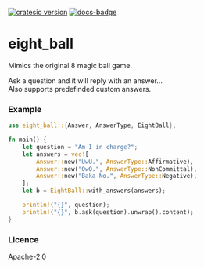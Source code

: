 [![cratesio version]][cratesio link]
[![docs-badge][]][docs link]

# eight_ball
Mimics the original 8 magic ball game.

Ask a question and it will reply with an answer...  
Also supports predefinded custom answers.


### Example
```rust
use eight_ball::{Answer, AnswerType, EightBall};

fn main() {
    let question = "Am I in charge?";
    let answers = vec![
        Answer::new("UwU.", AnswerType::Affirmative),
        Answer::new("OwO.", AnswerType::NonCommittal),
        Answer::new("Baka No.", AnswerType::Negative),
    ];
    let b = EightBall::with_answers(answers);

    println!("{}", question);
    println!("{}", b.ask(question).unwrap().content);
}

```

### Licence
Apache-2.0

[cratesio link]: https://crates.io/crates/eight_ball
[cratesio version]: https://img.shields.io/crates/v/eight_ball.svg?style=flat-square

[docs link]: https://docs.rs/eight_ball
[docs-badge]: https://img.shields.io/badge/docs-online-5023dd.svg?style=flat-square
